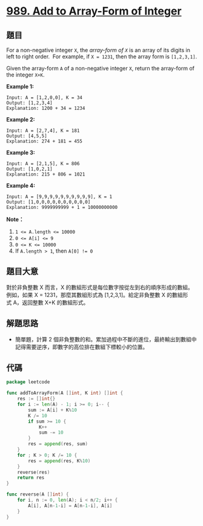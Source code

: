 # [989. Add to Array-Form of Integer](https://leetcode.com/problems/add-to-array-form-of-integer/)

## 題目

For a non-negative integer `X`, the *array-form of `X`* is an array of its digits in left to right order.  For example, if `X = 1231`, then the array form is `[1,2,3,1]`.

Given the array-form `A` of a non-negative integer `X`, return the array-form of the integer `X+K`.

**Example 1:**

```
Input: A = [1,2,0,0], K = 34
Output: [1,2,3,4]
Explanation: 1200 + 34 = 1234
```

**Example 2:**

```
Input: A = [2,7,4], K = 181
Output: [4,5,5]
Explanation: 274 + 181 = 455
```

**Example 3:**

```
Input: A = [2,1,5], K = 806
Output: [1,0,2,1]
Explanation: 215 + 806 = 1021
```

**Example 4:**

```
Input: A = [9,9,9,9,9,9,9,9,9,9], K = 1
Output: [1,0,0,0,0,0,0,0,0,0,0]
Explanation: 9999999999 + 1 = 10000000000
```

**Note：**

1. `1 <= A.length <= 10000`
2. `0 <= A[i] <= 9`
3. `0 <= K <= 10000`
4. If `A.length > 1`, then `A[0] != 0`

## 題目大意

對於非負整數 X 而言，X 的數組形式是每位數字按從左到右的順序形成的數組。例如，如果 X = 1231，那麼其數組形式為 [1,2,3,1]。給定非負整數 X 的數組形式 A，返回整數 X+K 的數組形式。

## 解題思路

- 簡單題，計算 2 個非負整數的和。累加過程中不斷的進位，最終輸出到數組中記得需要逆序，即數字的高位排在數組下標較小的位置。

## 代碼

```go
package leetcode

func addToArrayForm(A []int, K int) []int {
	res := []int{}
	for i := len(A) - 1; i >= 0; i-- {
		sum := A[i] + K%10
		K /= 10
		if sum >= 10 {
			K++
			sum -= 10
		}
		res = append(res, sum)
	}
	for ; K > 0; K /= 10 {
		res = append(res, K%10)
	}
	reverse(res)
	return res
}

func reverse(A []int) {
	for i, n := 0, len(A); i < n/2; i++ {
		A[i], A[n-1-i] = A[n-1-i], A[i]
	}
}
```